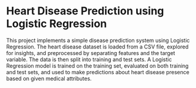 # Heart Disease Prediction using Logistic Regression
This project implements a simple disease prediction system using Logistic Regression. The heart disease dataset is loaded from a CSV file, explored for insights, and preprocessed by separating features and the target variable. The data is then split into training and test sets. A Logistic Regression model is trained on the training set, evaluated on both training and test sets, and used to make predictions about heart disease presence based on given medical attributes. 
